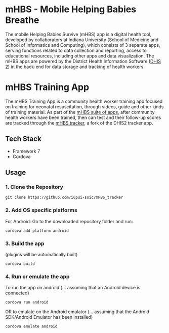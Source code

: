 # mHBS - Mobile Helping Babies Breathe
The mobile Helping Babies Survive (mHBS) app is a digital health tool, developed by collaborators at Indiana University (School of Medicine and School of Informatics and Computing), which consists of 3 separate apps, serving functions related to data collection and reporting, access to educational resources, including other apps and data visualization. The mHBS apps are powered by the District Health Information Software ([DHIS 2](https://dhis2.org)) in the back-end for data storage and tracking of health workers.

# mHBS Training App
The mHBS Training App is a community health worker training app focused on training for neonatal resuscitation, through videos, guide and other kinds of training material. As part of the [mHBS suite of apps](https://www.iu.edu/~neoinfo/services/), after community health workers have been trained, then can test and their follow-up scores are tracked through the [mHBS tracker](https://github.com/iupui-soic/dhis2-android-trackercapture), a fork of the DHIS2 tracker app. 

## Tech Stack
* Framework 7
* Cordova

## Usage
### 1. Clone the Repository
```
git clone https://github.com/iupui-soic/mHBS_tracker
```
### 2. Add OS specific platforms

For Android:
Go to the downloaded repository folder and run:
```
cordova add platform android
```

### 3. Build the app
(plugins will be automatically built)
```
cordova build
```

### 4. Run or emulate the app
To run the app on android (... assuming that an Android device is connected)
```
cordova run android
```

OR to emulate on the Android emulator (... assuming that the Android SDK/Android Emulator has been installed)
```
cordova emulate android
```
